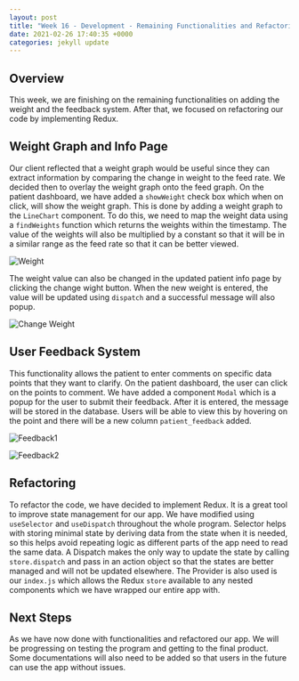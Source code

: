 ```yaml
---
layout: post
title: "Week 16 - Development - Remaining Functionalities and Refactoring"
date: 2021-02-26 17:40:35 +0000
categories: jekyll update
---
```


## Overview

This week, we are finishing on the remaining functionalities on adding the weight and the feedback system. After that, we focused on refactoring our code by implementing Redux.

## Weight Graph and Info Page

Our client reflected that a weight graph would be useful since they can extract information by comparing the change in weight to the feed rate. We decided then to overlay the weight graph onto the feed graph.
On the patient dashboard, we have added a `showWeight` check box which when on click, will show the weight graph. This is done by adding a weight graph to the `LineChart` component. To do this, we need to map the weight data using a `findWeights` function which returns the weights within the timestamp. The value of the weights will also be multiplied by a constant so that it will be in a similar range as the feed rate so that it can be better viewed.

![Weight](/Dev-Blog/assets/week16/weight1.png)

The weight value can also be changed in the updated patient info page by clicking the change wight button. When the new weight is entered, the value will be updated using `dispatch` and a successful message will also popup.

![Change Weight](/Dev-Blog/assets/week16/weight2.png)


## User Feedback System

This functionality allows the patient to enter comments on specific data points that they want to clarify. On the patient dashboard, the user can click on the points to comment. We have added a component `Modal` which is a popup for the user to submit their feedback. After it is entered, the message will be stored in the database. Users will be able to view this by hovering on the point and there will be a new column `patient_feedback` added.

![Feedback1](/Dev-Blog/assets/week16/feedback1.png)

![Feedback2](/Dev-Blog/assets/week16/feedback2.png)

## Refactoring

To refactor the code, we have decided to implement Redux. It is a great tool to improve state management for our app. We have modified using `useSelector` and `useDispatch` throughout the whole program. Selector helps with storing minimal state by deriving data from the state when it is needed, so this helps avoid repeating logic as different parts of the app need to read the same data. A Dispatch makes the only way to update the state by calling `store.dispatch` and pass in an action object so that the states are better managed and will not be updated elsewhere. The Provider is also used is our `index.js` which allows the Redux `store` available to any nested components which we have wrapped our entire app with.

## Next Steps

As we have now done with functionalities and refactored our app. We will be progressing on testing the program and getting to the final product. Some documentations will also need to be added so that users in the future can use the app without issues.